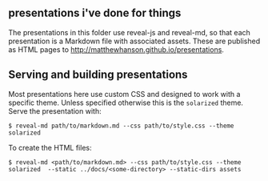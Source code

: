 ## presentations i've done for things

The presentations in this folder use reveal-js and reveal-md, so that each presentation is a Markdown file with associated assets. These are published as HTML pages to http://matthewhanson.github.io/presentations.


## Serving and building presentations

Most presentations here use custom CSS and designed to work with a specific theme. Unless specified otherwise this is the `solarized` theme. Serve the presentation with:

    $ reveal-md path/to/markdown.md --css path/to/style.css --theme solarized

To create the HTML files:

    $ reveal-md <path/to/markdown.md> --css path/to/style.css --theme solarized  --static ../docs/<some-directory> --static-dirs assets
   